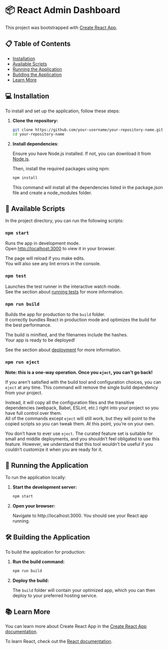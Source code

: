 # 📦 React Admin Dashboard

This project was bootstrapped with [Create React App](https://github.com/facebook/create-react-app).

## 📋 Table of Contents

- [Installation](##💻Installation)
- [Available Scripts](#available-scripts)
- [Running the Application](#running-the-application)
- [Building the Application](#building-the-application)
- [Learn More](#learn-more)

## 💻 Installation

To install and set up the application, follow these steps:

1. **Clone the repository:**

   ```bash
   git clone https://github.com/your-username/your-repository-name.git
   cd your-repository-name

   ```

2. **Install dependencies**:

   Ensure you have Node.js installed. If not, you can download it from [Node.js](https://nodejs.org/).

   Then, install the required packages using npm:

   ```bash
   npm install
   ```

   This command will install all the dependencies listed in the package.json file and create a node_modules folder.

## 📜 Available Scripts

In the project directory, you can run the following scripts:

### `npm start`

Runs the app in development mode.  
 Open [http://localhost:3000](http://localhost:3000) to view it in your browser.

The page will reload if you make edits.  
 You will also see any lint errors in the console.

### `npm test`

Launches the test runner in the interactive watch mode.  
 See the section about [running tests](https://facebook.github.io/create-react-app/docs/running-tests) for more information.

### `npm run build`

Builds the app for production to the `build` folder.  
 It correctly bundles React in production mode and optimizes the build for the best performance.

The build is minified, and the filenames include the hashes.  
 Your app is ready to be deployed!

See the section about [deployment](https://facebook.github.io/create-react-app/docs/deployment) for more information.

### `npm run eject`

**Note: this is a one-way operation. Once you `eject`, you can't go back!**

If you aren't satisfied with the build tool and configuration choices, you can `eject` at any time. This command will remove the single build dependency from your project.

Instead, it will copy all the configuration files and the transitive dependencies (webpack, Babel, ESLint, etc.) right into your project so you have full control over them.  
 All of the commands except `eject` will still work, but they will point to the copied scripts so you can tweak them. At this point, you’re on your own.

You don’t have to ever use `eject`. The curated feature set is suitable for small and middle deployments, and you shouldn’t feel obligated to use this feature. However, we understand that this tool wouldn’t be useful if you couldn’t customize it when you are ready for it.

## 🚀 Running the Application

To run the application locally:

1. **Start the development server:**

   ```bash
   npm start

   ```

2. **Open your browser:**

   Navigate to http://localhost:3000. You should see your React app running.

## 🛠️ Building the Application

To build the application for production:

1. **Run the build command:**

   ```bash
   npm run build

   ```

2. **Deploy the build:**

   The `build` folder will contain your optimized app, which you can then deploy to your preferred hosting service.

## 📚 Learn More

You can learn more about Create React App in the [Create React App documentation](https://facebook.github.io/create-react-app/docs/getting-started).

To learn React, check out the [React documentation](https://reactjs.org/).

